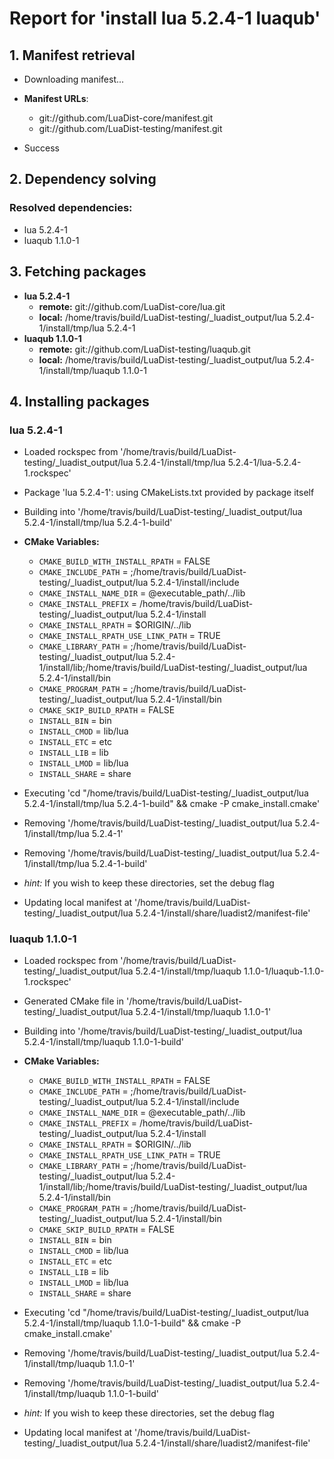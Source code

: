 # Report for 'install lua 5.2.4-1 luaqub'


## 1. Manifest retrieval

- Downloading manifest...

- **Manifest URLs**:
    - git://github.com/LuaDist-core/manifest.git
    - git://github.com/LuaDist-testing/manifest.git
- Success

## 2. Dependency solving


### Resolved dependencies:
- lua 5.2.4-1
- luaqub 1.1.0-1

## 3. Fetching packages

- **lua 5.2.4-1**
    - **remote:** git://github.com/LuaDist-core/lua.git
    - **local:** /home/travis/build/LuaDist-testing/_luadist_output/lua 5.2.4-1/install/tmp/lua 5.2.4-1
- **luaqub 1.1.0-1**
    - **remote:** git://github.com/LuaDist-testing/luaqub.git
    - **local:** /home/travis/build/LuaDist-testing/_luadist_output/lua 5.2.4-1/install/tmp/luaqub 1.1.0-1

## 4. Installing packages


### lua 5.2.4-1
- Loaded rockspec from '/home/travis/build/LuaDist-testing/_luadist_output/lua 5.2.4-1/install/tmp/lua 5.2.4-1/lua-5.2.4-1.rockspec'
- Package 'lua 5.2.4-1': using CMakeLists.txt provided by package itself
- Building into '/home/travis/build/LuaDist-testing/_luadist_output/lua 5.2.4-1/install/tmp/lua 5.2.4-1-build'
- **CMake Variables:**
    - `CMAKE_BUILD_WITH_INSTALL_RPATH` = FALSE
    - `CMAKE_INCLUDE_PATH` = ;/home/travis/build/LuaDist-testing/_luadist_output/lua 5.2.4-1/install/include
    - `CMAKE_INSTALL_NAME_DIR` = @executable_path/../lib
    - `CMAKE_INSTALL_PREFIX` = /home/travis/build/LuaDist-testing/_luadist_output/lua 5.2.4-1/install
    - `CMAKE_INSTALL_RPATH` = $ORIGIN/../lib
    - `CMAKE_INSTALL_RPATH_USE_LINK_PATH` = TRUE
    - `CMAKE_LIBRARY_PATH` = ;/home/travis/build/LuaDist-testing/_luadist_output/lua 5.2.4-1/install/lib;/home/travis/build/LuaDist-testing/_luadist_output/lua 5.2.4-1/install/bin
    - `CMAKE_PROGRAM_PATH` = ;/home/travis/build/LuaDist-testing/_luadist_output/lua 5.2.4-1/install/bin
    - `CMAKE_SKIP_BUILD_RPATH` = FALSE
    - `INSTALL_BIN` = bin
    - `INSTALL_CMOD` = lib/lua
    - `INSTALL_ETC` = etc
    - `INSTALL_LIB` = lib
    - `INSTALL_LMOD` = lib/lua
    - `INSTALL_SHARE` = share
- Executing 'cd "/home/travis/build/LuaDist-testing/_luadist_output/lua 5.2.4-1/install/tmp/lua 5.2.4-1-build" && cmake -P cmake_install.cmake'
- Removing '/home/travis/build/LuaDist-testing/_luadist_output/lua 5.2.4-1/install/tmp/lua 5.2.4-1'
- Removing '/home/travis/build/LuaDist-testing/_luadist_output/lua 5.2.4-1/install/tmp/lua 5.2.4-1-build'

- *hint:* If you wish to keep these directories, set the debug flag
- Updating local manifest at '/home/travis/build/LuaDist-testing/_luadist_output/lua 5.2.4-1/install/share/luadist2/manifest-file'

### luaqub 1.1.0-1
- Loaded rockspec from '/home/travis/build/LuaDist-testing/_luadist_output/lua 5.2.4-1/install/tmp/luaqub 1.1.0-1/luaqub-1.1.0-1.rockspec'
- Generated CMake file in '/home/travis/build/LuaDist-testing/_luadist_output/lua 5.2.4-1/install/tmp/luaqub 1.1.0-1'
- Building into '/home/travis/build/LuaDist-testing/_luadist_output/lua 5.2.4-1/install/tmp/luaqub 1.1.0-1-build'
- **CMake Variables:**
    - `CMAKE_BUILD_WITH_INSTALL_RPATH` = FALSE
    - `CMAKE_INCLUDE_PATH` = ;/home/travis/build/LuaDist-testing/_luadist_output/lua 5.2.4-1/install/include
    - `CMAKE_INSTALL_NAME_DIR` = @executable_path/../lib
    - `CMAKE_INSTALL_PREFIX` = /home/travis/build/LuaDist-testing/_luadist_output/lua 5.2.4-1/install
    - `CMAKE_INSTALL_RPATH` = $ORIGIN/../lib
    - `CMAKE_INSTALL_RPATH_USE_LINK_PATH` = TRUE
    - `CMAKE_LIBRARY_PATH` = ;/home/travis/build/LuaDist-testing/_luadist_output/lua 5.2.4-1/install/lib;/home/travis/build/LuaDist-testing/_luadist_output/lua 5.2.4-1/install/bin
    - `CMAKE_PROGRAM_PATH` = ;/home/travis/build/LuaDist-testing/_luadist_output/lua 5.2.4-1/install/bin
    - `CMAKE_SKIP_BUILD_RPATH` = FALSE
    - `INSTALL_BIN` = bin
    - `INSTALL_CMOD` = lib/lua
    - `INSTALL_ETC` = etc
    - `INSTALL_LIB` = lib
    - `INSTALL_LMOD` = lib/lua
    - `INSTALL_SHARE` = share
- Executing 'cd "/home/travis/build/LuaDist-testing/_luadist_output/lua 5.2.4-1/install/tmp/luaqub 1.1.0-1-build" && cmake -P cmake_install.cmake'
- Removing '/home/travis/build/LuaDist-testing/_luadist_output/lua 5.2.4-1/install/tmp/luaqub 1.1.0-1'
- Removing '/home/travis/build/LuaDist-testing/_luadist_output/lua 5.2.4-1/install/tmp/luaqub 1.1.0-1-build'

- *hint:* If you wish to keep these directories, set the debug flag
- Updating local manifest at '/home/travis/build/LuaDist-testing/_luadist_output/lua 5.2.4-1/install/share/luadist2/manifest-file'
